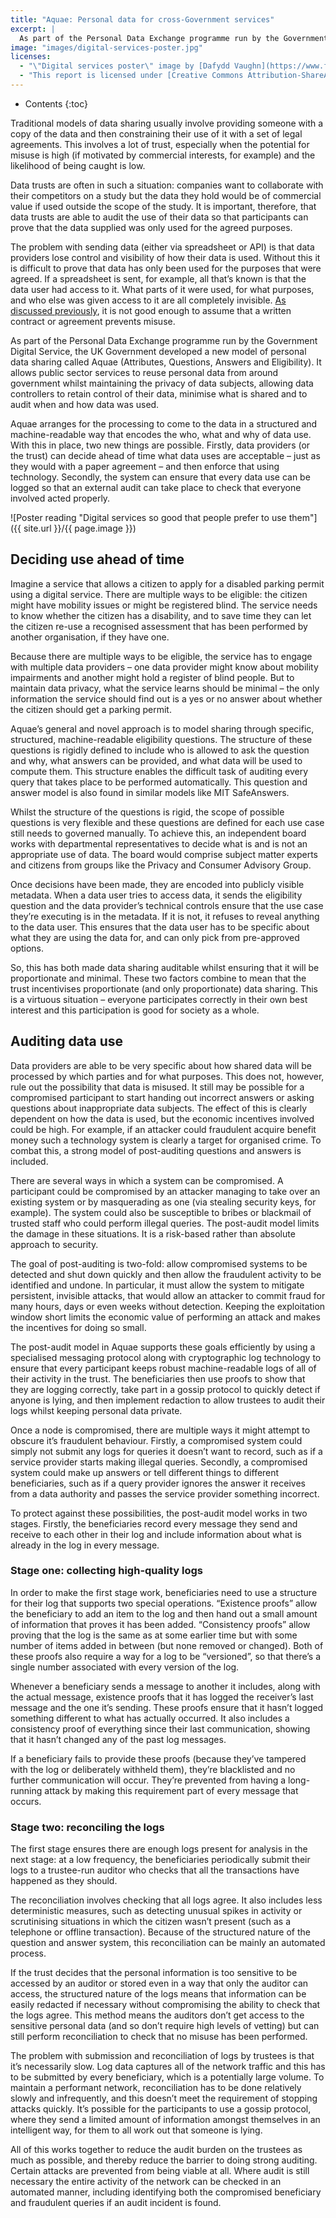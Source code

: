 ```yaml
---
title: "Aquae: Personal data for cross-Government services"
excerpt: |
  As part of the Personal Data Exchange programme run by the Government Digital Service, the UK Government developed a new model of personal data sharing called Aquae (Attributes, Questions, Answers and Eligibility). It allows public sector services to reuse personal data from around government whilst maintaining the privacy of data subjects, allowing data controllers to retain control of their data, minimise what is shared and to audit when and how data was used.
image: "images/digital-services-poster.jpg"
licenses:
  - "\"Digital services poster\" image by [Dafydd Vaughn](https://www.flickr.com/photos/dafyddbach) used under [CC By-SA 2.0](https://creativecommons.org/licenses/by-sa/2.0/)."
  - "This report is licensed under [Creative Commons Attribution-ShareAlike 4.0 International](https://creativecommons.org/licenses/by-sa/4.0/)."
---
```

* Contents
{:toc}

Traditional models of data sharing usually involve providing someone with a copy of the data and then constraining their use of it with a set of legal agreements. This involves a lot of trust, especially when the potential for misuse is high (if motivated by commercial interests, for example) and the likelihood of being caught is low.

Data trusts are often in such a situation: companies want to collaborate with their competitors on a study but the data they hold would be of commercial value if used outside the scope of the study. It is important, therefore, that data trusts are able to audit the use of their data so that participants can prove that the data supplied was only used for the agreed purposes.

The problem with sending data (either via spreadsheet or API) is that data providers lose control and visibility of how their data is used. Without this it is difficult to prove that data has only been used for the purposes that were agreed. If a spreadsheet is sent, for example, all that’s known is that the data user had access to it. What parts of it were used, for what purposes, and who else was given access to it are all completely invisible. [As discussed previously](../), it is not good enough to assume that a written contract or agreement prevents misuse.

As part of the Personal Data Exchange programme run by the Government Digital Service, the UK Government developed a new model of personal data sharing called Aquae (Attributes, Questions, Answers and Eligibility). It allows public sector services to reuse personal data from around government whilst maintaining the privacy of data subjects, allowing data controllers to retain control of their data, minimise what is shared and to audit when and how data was used.

Aquae arranges for the processing to come to the data in a structured and machine-readable way that encodes the who, what and why of data use. With this in place, two new things are possible. Firstly, data providers (or the trust) can decide ahead of time what data uses are acceptable – just as they would with a paper agreement – and then enforce that using technology. Secondly, the system can ensure that every data use can be logged so that an external audit can take place to check that everyone involved acted properly.

![Poster reading "Digital services so good that people prefer to use them"]({{ site.url }}/{{ page.image }})

## Deciding use ahead of time

Imagine a service that allows a citizen to apply for a disabled parking permit using a digital service. There are multiple ways to be eligible: the citizen might have mobility issues or might be registered blind. The service needs to know whether the citizen has a disability, and to save time they can let the citizen re-use a recognised assessment that has been performed by another organisation, if they have one.

Because there are multiple ways to be eligible, the service has to engage with multiple data providers – one data provider might know about mobility impairments and another might hold a register of blind people. But to maintain data privacy, what the service learns should be minimal – the only information the service should find out is a yes or no answer about whether the citizen should get a parking permit.

Aquae’s general and novel approach is to model sharing through specific, structured, machine-readable eligibility questions. The structure of these questions is rigidly defined to include who is allowed to ask the question and why, what answers can be provided, and what data will be used to compute them. This structure enables the difficult task of auditing every query that takes place to be performed automatically. This question and answer model is also found in similar models like MIT SafeAnswers.

Whilst the structure of the questions is rigid, the scope of possible questions is very flexible and these questions are defined for each use case still needs to governed manually. To achieve this, an independent board works with departmental representatives to decide what is and is not an appropriate use of data. The board would comprise subject matter experts and citizens from groups like the Privacy and Consumer Advisory Group.

Once decisions have been made, they are encoded into publicly visible metadata. When a data user tries to access data, it sends the eligibility question and the data provider’s technical controls ensure that the use case they’re executing is in the metadata. If it is not, it refuses to reveal anything to the data user. This ensures that the data user has to be specific about what they are using the data for, and can only pick from pre-approved options.

So, this has both made data sharing auditable whilst ensuring that it will be proportionate and minimal. These two factors combine to mean that the trust incentivises proportionate (and only proportionate) data sharing. This is a virtuous situation – everyone participates correctly in their own best interest and this participation is good for society as a whole.

## Auditing data use

Data providers are able to be very specific about how shared data will be processed by which parties and for what purposes. This does not, however, rule out the possibility that data is misused. It still may be possible for a compromised participant to start handing out incorrect answers or asking questions about inappropriate data subjects. The effect of this is clearly dependent on how the data is used, but the economic incentives involved could be high. For example, if an attacker could fraudulent acquire benefit money such a technology system is clearly a target for organised crime. To combat this, a strong model of post-auditing questions and answers is included.

There are several ways in which a system can be compromised. A participant could be compromised by an attacker managing to take over an existing system or by masquerading as one (via stealing security keys, for example). The system could also be susceptible to bribes or blackmail of trusted staff who could perform illegal queries. The post-audit model limits the damage in these situations. It is a risk-based rather than absolute approach to security.

The goal of post-auditing is two-fold: allow compromised systems to be detected and shut down quickly and then allow the fraudulent activity to be identified and undone. In particular, it must allow the system to mitigate persistent, invisible attacks, that would allow an attacker to commit fraud for many hours, days or even weeks without detection. Keeping the exploitation window short limits the economic value of performing an attack and makes the incentives for doing so small.

The post-audit model in Aquae supports these goals efficiently by using a specialised messaging protocol along with cryptographic log technology to ensure that every participant keeps robust machine-readable logs of all of their activity in the trust. The beneficiaries then use proofs to show that they are logging correctly, take part in a gossip protocol to quickly detect if anyone is lying, and then implement redaction to allow trustees to audit their logs whilst keeping personal data private.

Once a node is compromised, there are multiple ways it might attempt to obscure it’s fraudulent behaviour. Firstly, a compromised system could simply not submit any logs for queries it doesn’t want to record, such as if a service provider starts making illegal queries. Secondly, a compromised system could make up answers or tell different things to different beneficiaries, such as if a query provider ignores the answer it receives from a data authority and passes the service provider something incorrect.

To protect against these possibilities, the post-audit model works in two stages. Firstly, the beneficiaries record every message they send and receive to each other in their log and include information about what is already in the log in every message.

### Stage one: collecting high-quality logs

In order to make the first stage work, beneficiaries need to use a structure for their log that supports two special operations. “Existence proofs” allow the beneficiary to add an item to the log and then hand out a small amount of information that proves it has been added. “Consistency proofs” allow proving that the log is the same as at some earlier time but with some number of items added in between (but none removed or changed). Both of these proofs also require a way for a log to be “versioned”, so that there’s a single number associated with every version of the log.

Whenever a beneficiary sends a message to another it includes, along with the actual message, existence proofs that it has logged the receiver’s last message and the one it’s sending. These proofs ensure that it hasn’t logged something different to what has actually occurred. It also includes a consistency proof of everything since their last communication, showing that it hasn’t changed any of the past log messages.

If a beneficiary fails to provide these proofs (because they’ve tampered with the log or deliberately withheld them), they’re blacklisted and no further communication will occur. They’re prevented from having a long-running attack by making this requirement part of every message that occurs.

### Stage two: reconciling the logs

The first stage ensures there are enough logs present for analysis in the next stage: at a low frequency, the beneficiaries periodically submit their logs to a trustee-run auditor who checks that all the transactions have happened as they should.

The reconciliation involves checking that all logs agree. It also includes less deterministic measures, such as detecting unusual spikes in activity or scrutinising situations in which the citizen wasn’t present (such as a telephone or offline transaction). Because of the structured nature of the question and answer system, this reconciliation can be mainly an automated process.

If the trust decides that the personal information is too sensitive to be accessed by an auditor or stored even in a way that only the auditor can access, the structured nature of the logs means that information can be easily redacted if necessary without compromising the ability to check that the logs agree. This method means the auditors don’t get access to the sensitive personal data (and so don’t require high levels of vetting) but can still perform reconciliation to check that no misuse has been performed.

The problem with submission and reconciliation of logs by trustees is that it’s necessarily slow. Log data captures all of the network traffic and this has to be submitted by every beneficiary, which is a potentially large volume. To maintain a performant network, reconciliation has to be done relatively slowly and infrequently, and this doesn’t meet the requirement of stopping attacks quickly. It’s possible for the participants to use a gossip protocol, where they send a limited amount of information amongst themselves in an intelligent way, for them to all work out that someone is lying.

All of this works together to reduce the audit burden on the trustees as much as possible, and thereby reduce the barrier to doing strong auditing. Certain attacks are prevented from being viable at all. Where audit is still necessary the entire activity of the network can be checked in an automated manner, including identifying both the compromised beneficiary and fraudulent queries if an audit incident is found.
